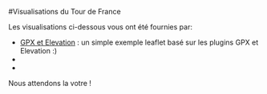 #Visualisations du Tour de France

Les visualisations ci-dessous vous ont été fournies par:
- [GPX et Elevation](./gpx-and-elevation/) : un simple exemple leaflet basé sur les plugins GPX et Elevation :)
-
-

Nous attendons la votre !
